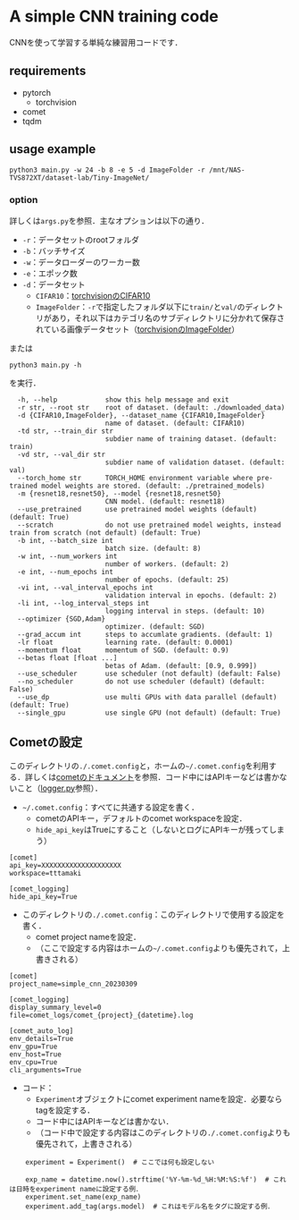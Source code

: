 # A simple CNN training code

CNNを使って学習する単純な練習用コードです．

## requirements

- pytorch
  - torchvision
- comet
- tqdm

## usage example

```:bash
python3 main.py -w 24 -b 8 -e 5 -d ImageFolder -r /mnt/NAS-TVS872XT/dataset-lab/Tiny-ImageNet/
```

### option

詳しくは`args.py`を参照．主なオプションは以下の通り．

- `-r`：データセットのrootフォルダ
- `-b`：バッチサイズ
- `-w`：データローダーのワーカー数
- `-e`：エポック数
- `-d`：データセット
  - `CIFAR10`：[torchvisionのCIFAR10](https://pytorch.org/vision/main/generated/torchvision.datasets.CIFAR10.html)
  - `ImageFolder`：`-r`で指定したフォルダ以下に`train/`と`val/`のディレクトリがあり，それ以下はカテゴリ名のサブディレクトリに分かれて保存されている画像データセット（[torchvisionのImageFolder](https://pytorch.org/vision/main/generated/torchvision.datasets.ImageFolder.html)）

または

```:bash
python3 main.py -h
```

を実行．

```:text
  -h, --help            show this help message and exit
  -r str, --root str    root of dataset. (default: ./downloaded_data)
  -d {CIFAR10,ImageFolder}, --dataset_name {CIFAR10,ImageFolder}
                        name of dataset. (default: CIFAR10)
  -td str, --train_dir str
                        subdier name of training dataset. (default: train)
  -vd str, --val_dir str
                        subdier name of validation dataset. (default: val)
  --torch_home str      TORCH_HOME environment variable where pre-trained model weights are stored. (default: ./pretrained_models)
  -m {resnet18,resnet50}, --model {resnet18,resnet50}
                        CNN model. (default: resnet18)
  --use_pretrained      use pretrained model weights (default) (default: True)
  --scratch             do not use pretrained model weights, instead train from scratch (not default) (default: True)
  -b int, --batch_size int
                        batch size. (default: 8)
  -w int, --num_workers int
                        number of workers. (default: 2)
  -e int, --num_epochs int
                        number of epochs. (default: 25)
  -vi int, --val_interval_epochs int
                        validation interval in epochs. (default: 2)
  -li int, --log_interval_steps int
                        logging interval in steps. (default: 10)
  --optimizer {SGD,Adam}
                        optimizer. (default: SGD)
  --grad_accum int      steps to accumlate gradients. (default: 1)
  -lr float             learning rate. (default: 0.0001)
  --momentum float      momentum of SGD. (default: 0.9)
  --betas float [float ...]
                        betas of Adam. (default: [0.9, 0.999])
  --use_scheduler       use scheduler (not default) (default: False)
  --no_scheduler        do not use scheduler (default) (default: False)
  --use_dp              use multi GPUs with data parallel (default) (default: True)
  --single_gpu          use single GPU (not default) (default: True)
```

## Cometの設定

このディレクトリの`./.comet.config`と，ホームの`~/.comet.config`を利用する．詳しくは[cometのドキュメント](https://www.comet.com/docs/v2/api-and-sdk/python-sdk/advanced/configuration/)を参照．コード中にはAPIキーなどは書かないこと（[logger.py](./logger.py)参照）．

- `~/.comet.config`：すべてに共通する設定を書く．
  - cometのAPIキー，デフォルトのcomet workspaceを設定．
  - `hide_api_key`はTrueにすること（しないとログにAPIキーが残ってしまう）

```ini:
[comet]
api_key=XXXXXXXXXXXXXXXXXXXX
workspace=tttamaki

[comet_logging]
hide_api_key=True
```

- このディレクトリの`./.comet.config`：このディレクトリで使用する設定を書く．
  - comet project nameを設定．
  - （ここで設定する内容はホームの`~/.comet.config`よりも優先されて，上書きされる）

```ini:
[comet]
project_name=simple_cnn_20230309

[comet_logging]
display_summary_level=0
file=comet_logs/comet_{project}_{datetime}.log

[comet_auto_log]
env_details=True
env_gpu=True
env_host=True
env_cpu=True
cli_arguments=True
```

- コード：
  - `Experiment`オブジェクトにcomet experiment nameを設定．必要ならtagを設定する．
  - コード中にはAPIキーなどは書かない．
  - （コード中で設定する内容はこのディレクトリの`./.comet.config`よりも優先されて，上書きされる）

```python:
    experiment = Experiment()  # ここでは何も設定しない

    exp_name = datetime.now().strftime('%Y-%m-%d_%H:%M:%S:%f')  # これは日時をexperiment nameに設定する例．
    experiment.set_name(exp_name)
    experiment.add_tag(args.model)  # これはモデル名をタグに設定する例．
```
